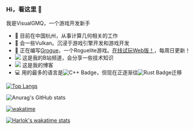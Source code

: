 ### Hi，看这里 👋

我是VisualGMQ，一个游戏开发新手

- 🔭 目前在中国杭州，从事计算几何相关的工作
- 🌱 会一些Vulkan。沉浸于游戏引擎开发和游戏开发
- 🌱 正在编写[Grogue](https://github.com/VisualGMQ/grogue)，一个Roguelite游戏。[在线试玩Web版！](https://visualgmq.github.io/projects/grogue-demo/grogue.html)，每周日更新！
- <a href="https://space.bilibili.com/256768793"><img src="https://img.shields.io/badge/Bilibili-B站-ff69b4" /></a> 这是我的B站频道，会分享一些技术知识
- <a href="https://visualgmq.github.io/"><img src="https://img.shields.io/badge/Website-博客-blue" /></a> 这是我的博客
- 💻 用的最多的语言是![C++ Badge](https://img.shields.io/badge/C%2B%2B-00599C?logo=cplusplus&logoColor=fff&style=flat)，但现在正逐渐往![Rust Badge](https://img.shields.io/badge/Rust-00599C?logo=rust&logoColor=fff&style=flat)迁移

[![Top Langs](https://github-readme-stats.vercel.app/api/top-langs/?username=VisualGMQ&layout=compact&hide=html,javascript,c)](https://github.com/anuraghazra/github-readme-stats)

![Anurag's GitHub stats](https://github-readme-stats.vercel.app/api?username=VisualGMQ&layout=compact)

[![wakatime](https://wakatime.com/badge/user/7e7c9b8c-f1a2-45d5-a175-922086f27157.svg)](https://wakatime.com/@7e7c9b8c-f1a2-45d5-a175-922086f27157)

[![Harlok's wakatime stats](https://github-readme-stats.vercel.app/api/wakatime?username=@VisualGMQ)](https://github.com/anuraghazra/github-readme-stats)
